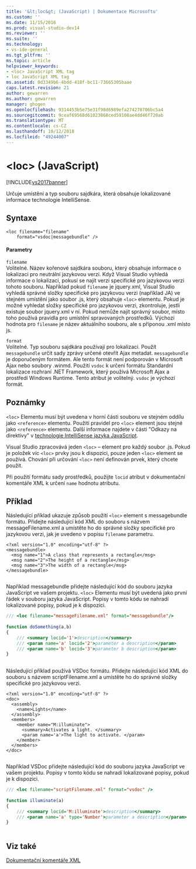 ```yaml
---
title: '&lt;loc&gt; (JavaScript) | Dokumentace Microsoftu'
ms.custom: ''
ms.date: 11/15/2016
ms.prod: visual-studio-dev14
ms.reviewer: ''
ms.suite: ''
ms.technology:
- vs-ide-general
ms.tgt_pltfrm: ''
ms.topic: article
helpviewer_keywords:
- <loc> JavaScript XML tag
- loc JavaScript XML tag
ms.assetid: 0d3349b6-4bdd-418f-bc11-73665305baae
caps.latest.revision: 21
author: gewarren
ms.author: gewarren
manager: ghogen
ms.openlocfilehash: 9314453b5e75e31f98d6989efa274278706bc5a4
ms.sourcegitcommit: 9ceaf69568d61023868ced59108ae4dd46f720ab
ms.translationtype: MT
ms.contentlocale: cs-CZ
ms.lasthandoff: 10/12/2018
ms.locfileid: "49244007"
---
```

# <a name="ltlocgt-javascript"></a>&lt;loc&gt; (JavaScript)
[!INCLUDE[vs2017banner](../includes/vs2017banner.md)]

Určuje umístění a typ souboru sajdkára, která obsahuje lokalizované informace technologie IntelliSense.  
  
## <a name="syntax"></a>Syntaxe  
  
```  
<loc filename="filename"  
    format="vsdoc|messagebundle" />  
```  
  
#### <a name="parameters"></a>Parametry  
 `filename`  
 Volitelné. Název kořenové sajdkára souboru, který obsahuje informace o lokalizaci pro neutrální jazykovou verzi. Když Visual Studio vyhledá informace o lokalizaci, pokusí se najít verzi specifické pro jazykovou verzi tohoto souboru. Například pokud `filename` je jquery.xml, Visual Studio vyhledá správné složky specifické pro jazykovou verzi (například JA) ve stejném umístění jako soubor .js, který obsahuje `<loc>` elementu. Pokud je možné vyhledat složky specifické pro jazykovou verzi, zkontroluje, jestli existuje soubor jquery.xml v ní. Pokud nemůže najít správný soubor, místo toho používá pravidla pro umístění spravovaných prostředků. Výchozí hodnota pro `filename` je název aktuálního souboru, ale s příponou .xml místo js.  
  
 `format`  
 Volitelné. Typ souboru sajdkára používají pro lokalizaci. Použít `messagebundle` určit sady zprávy určené otevřít Ajax metadat. `messagebundle` je doporučeným formátem. Ale tento formát není podporován v Microsoft Ajax nebo soubory .winmd. Použití `vsdoc` k určení formátu Standardní lokalizace rozhraní .NET Framework, který používá Microsoft Ajax a prostředí Windows Runtime. Tento atribut je volitelný. `vsdoc` je výchozí formát.  
  
## <a name="remarks"></a>Poznámky  
 `<loc>` Elementu musí být uvedena v horní části souboru ve stejném oddílu jako `<reference>` elementu. Použití pravidel pro `<loc>` element jsou stejné jako `<reference>` elementu. Další informace najdete v části "Odkazy na direktivy" v [technologie IntelliSense jazyka JavaScript](../ide/javascript-intellisense.md).  
  
 Visual Studio zpracovává jeden `<loc>` – element pro každý soubor .js. Pokud je položek víc `<loc>` prvky jsou k dispozici, pouze jeden `<loc>` element se používá. Chování při určování `<loc>` není definován prvek, který chcete použít.  
  
 Při použití formátu sady prostředků, použijte `locid` atribut v dokumentační komentáře XML k určení `name` hodnotu atributu.  
  
## <a name="example"></a>Příklad  
 Následující příklad ukazuje způsob použití `<loc>` element s messagebundle formátu. Přidejte následující kód XML do souboru s názvem messageFilename.xml a umístěte ho do správné složky specifické pro jazykovou verzi, jak je uvedeno v popisu `filename` parametru.  
  
```  
<?xml version="1.0" encoding="utf-8" ?>  
<messagebundle>  
  <msg name="1">A class that represents a rectangle</msg>  
  <msg name="2">The height of a rectangle</msg>  
  <msg name="3">The width of a rectangle</msg>  
</messagebundle>  
  
```  
  
 Například messagebundle přidejte následující kód do souboru jazyka JavaScript ve vašem projektu. `<loc>` Elementu musí být uvedená jako první řádek v souboru jazyka JavaScript. Popisy v tomto kódu se nahradí lokalizované popisy, pokud je k dispozici.  
  
```javascript  
/// <loc filename="messageFilename.xml" format="messagebundle"/>  
  
function doSomething(a,b)   
{  
    /// <summary locid='1'>description</summary>  
    /// <param name='a' locid='2'>parameter a description</param>  
    /// <param name='b' locid='3'>parameter b description</param>  
}  
  
```  
  
 Následující příklad používá VSDoc formátu. Přidejte následující kód XML do souboru s názvem scriptFilename.xml a umístěte ho do správné složky specifické pro jazykovou verzi.  
  
```  
<?xml version="1.0" encoding="utf-8" ?>  
<doc>  
  <assembly>  
    <name>Lights</name>  
  </assembly>  
  <members>  
    <member name="M:illuminate">  
      <summary>Activates a light. </summary>  
      <param name='a'>The light to activate. </param>  
    </member>  
  </members>  
</doc>  
  
```  
  
 Například VSDoc přidejte následující kód do souboru jazyka JavaScript ve vašem projektu. Popisy v tomto kódu se nahradí lokalizované popisy, pokud je k dispozici.  
  
```javascript  
/// <loc filename="scriptFilename.xml" format="vsdoc" />  
  
function illuminate(a)   
{  
    /// <summary locid='M:illuminate'>description</summary>  
    /// <param name='a' type='Number'>parameter a description</param>  
}  
  
```  
  
## <a name="see-also"></a>Viz také  
 [Dokumentační komentáře XML](../ide/xml-documentation-comments-javascript.md)



